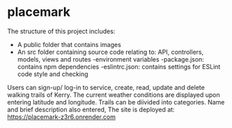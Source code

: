 # placemark
The structure of this project includes:
- A public folder that contains images
- An src folder containing source code relating to: API, controllers, models, views and routes
-environment variables
-package.json: contains npm dependencies
-eslintrc.json: contains settings for ESLint code style and checking

Users can sign-up/ log-in to service, create, read, update and delete walking trails of Kerry.
The current weather conditions are displayed upon entering latitude and longitude. 
Trails can be diivided into categories. Name and brief description also entered,
The site is deployed at: https://placemark-z3r6.onrender.com
